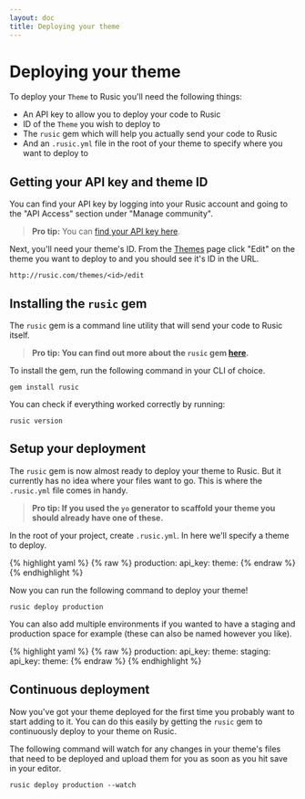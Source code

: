 ```yaml
---
layout: doc
title: Deploying your theme
---
```


# Deploying your theme

To deploy your `Theme` to Rusic you'll need the following things:

- An API key to allow you to deploy your code to Rusic
- ID of the `Theme` you wish to deploy to
- The `rusic` gem which will help you actually send your code to Rusic
- And an `.rusic.yml` file in the root of your theme to specify where you want to deploy to

## Getting your API key and theme ID

You can find your API key by logging into your Rusic account and going to the "API Access" section under "Manage community".

> **Pro tip:** You can [find your API key here](http://rusic.com/accounts/api).

Next, you'll need your theme's ID. From the [Themes](http://rusic.com/themes) page click "Edit" on the theme you want to deploy to and you should see it's ID in the URL.

```
http://rusic.com/themes/<id>/edit
```

## Installing the `rusic` gem

The `rusic` gem is a command line utility that will send your code to Rusic itself.

> **Pro tip: You can find out more about the `rusic` gem [here](https://rubygems.org/gems/rusic).**

To install the gem, run the following command in your CLI of choice.

```
gem install rusic
```

You can check if everything worked correctly by running:

```
rusic version
```

## Setup your deployment

The `rusic` gem is now almost ready to deploy your theme to Rusic. But it currently has no idea where your files want to go. This is where the `.rusic.yml` file comes in handy.

> **Pro tip: If you used the `yo` generator to scaffold your theme you should already have one of these.**

In the root of your project, create `.rusic.yml`. In here we'll specify a theme to deploy.

{% highlight yaml %}
{% raw %}
production:
  api_key: <your-api-key>
  theme: <your-theme-id>
{% endraw %}
{% endhighlight %}

Now you can run the following command to deploy your theme!

```
rusic deploy production
```

You can also add multiple environments if you wanted to have a staging and production space for example (these can also be named however you like).

{% highlight yaml %}
{% raw %}
production:
  api_key: <your-api-key>
  theme: <your-theme-id>
staging:
  api_key: <your-api-key>
  theme: <your-theme-id>
{% endraw %}
{% endhighlight %}

## Continuous deployment

Now you've got your theme deployed for the first time you probably want to start adding to it. You can do this easily by getting the `rusic` gem to continuously deploy to your theme on Rusic.

The following command will watch for any changes in your theme's files that need to be deployed and upload them for you as soon as you hit save in your editor.

```
rusic deploy production --watch
```
